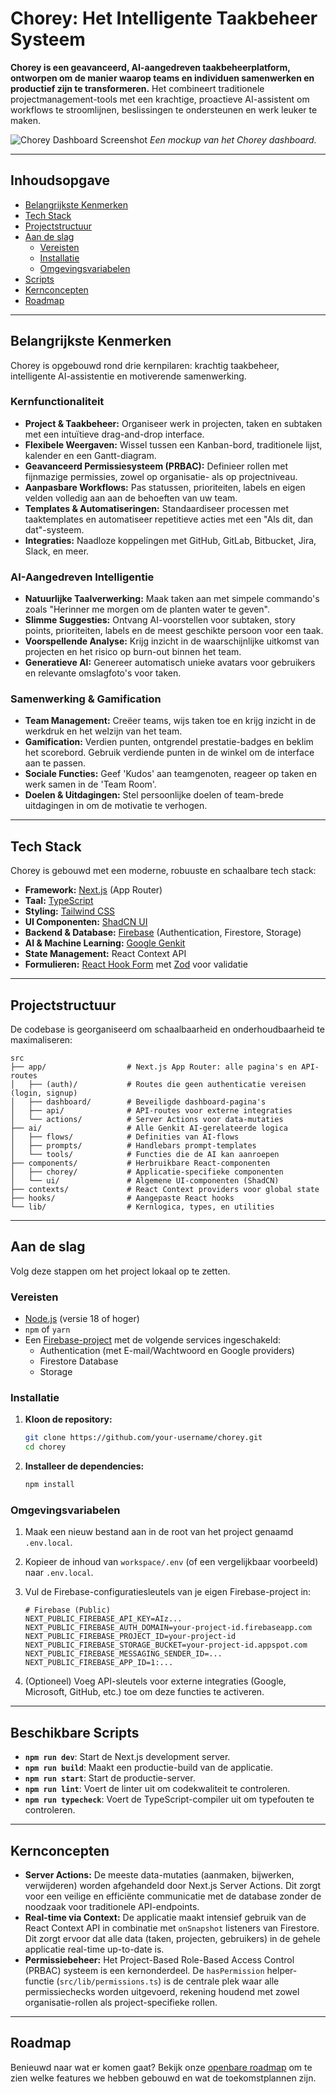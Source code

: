 
# Chorey: Het Intelligente Taakbeheer Systeem

**Chorey is een geavanceerd, AI-aangedreven taakbeheerplatform, ontworpen om de manier waarop teams en individuen samenwerken en productief zijn te transformeren.** Het combineert traditionele projectmanagement-tools met een krachtige, proactieve AI-assistent om workflows te stroomlijnen, beslissingen te ondersteunen en werk leuker te maken.

![Chorey Dashboard Screenshot](https://placehold.co/1200x600.png?text=Chorey+Dashboard)
*Een mockup van het Chorey dashboard.*

---

## Inhoudsopgave

- [Belangrijkste Kenmerken](#belangrijkste-kenmerken)
- [Tech Stack](#tech-stack)
- [Projectstructuur](#projectstructuur)
- [Aan de slag](#aan-de-slag)
  - [Vereisten](#vereisten)
  - [Installatie](#installatie)
  - [Omgevingsvariabelen](#omgevingsvariabelen)
- [Scripts](#beschikbare-scripts)
- [Kernconcepten](#kernconcepten)
- [Roadmap](#roadmap)

---

## Belangrijkste Kenmerken

Chorey is opgebouwd rond drie kernpilaren: krachtig taakbeheer, intelligente AI-assistentie en motiverende samenwerking.

### Kernfunctionaliteit

*   **Project & Taakbeheer:** Organiseer werk in projecten, taken en subtaken met een intuïtieve drag-and-drop interface.
*   **Flexibele Weergaven:** Wissel tussen een Kanban-bord, traditionele lijst, kalender en een Gantt-diagram.
*   **Geavanceerd Permissiesysteem (PRBAC):** Definieer rollen met fijnmazige permissies, zowel op organisatie- als op projectniveau.
*   **Aanpasbare Workflows:** Pas statussen, prioriteiten, labels en eigen velden volledig aan aan de behoeften van uw team.
*   **Templates & Automatiseringen:** Standaardiseer processen met taaktemplates en automatiseer repetitieve acties met een "Als dit, dan dat"-systeem.
*   **Integraties:** Naadloze koppelingen met GitHub, GitLab, Bitbucket, Jira, Slack, en meer.

### AI-Aangedreven Intelligentie

*   **Natuurlijke Taalverwerking:** Maak taken aan met simpele commando's zoals "Herinner me morgen om de planten water te geven".
*   **Slimme Suggesties:** Ontvang AI-voorstellen voor subtaken, story points, prioriteiten, labels en de meest geschikte persoon voor een taak.
*   **Voorspellende Analyse:** Krijg inzicht in de waarschijnlijke uitkomst van projecten en het risico op burn-out binnen het team.
*   **Generatieve AI:** Genereer automatisch unieke avatars voor gebruikers en relevante omslagfoto's voor taken.

### Samenwerking & Gamification

*   **Team Management:** Creëer teams, wijs taken toe en krijg inzicht in de werkdruk en het welzijn van het team.
*   **Gamification:** Verdien punten, ontgrendel prestatie-badges en beklim het scorebord. Gebruik verdiende punten in de winkel om de interface aan te passen.
*   **Sociale Functies:** Geef 'Kudos' aan teamgenoten, reageer op taken en werk samen in de 'Team Room'.
*   **Doelen & Uitdagingen:** Stel persoonlijke doelen of team-brede uitdagingen in om de motivatie te verhogen.

---

## Tech Stack

Chorey is gebouwd met een moderne, robuuste en schaalbare tech stack:

*   **Framework:** [Next.js](https://nextjs.org/) (App Router)
*   **Taal:** [TypeScript](https://www.typescriptlang.org/)
*   **Styling:** [Tailwind CSS](https://tailwindcss.com/)
*   **UI Componenten:** [ShadCN UI](https://ui.shadcn.com/)
*   **Backend & Database:** [Firebase](https://firebase.google.com/) (Authentication, Firestore, Storage)
*   **AI & Machine Learning:** [Google Genkit](https://firebase.google.com/docs/genkit)
*   **State Management:** React Context API
*   **Formulieren:** [React Hook Form](https://react-hook-form.com/) met [Zod](https://zod.dev/) voor validatie

---

## Projectstructuur

De codebase is georganiseerd om schaalbaarheid en onderhoudbaarheid te maximaliseren:

```
src
├── app/                  # Next.js App Router: alle pagina's en API-routes
│   ├── (auth)/           # Routes die geen authenticatie vereisen (login, signup)
│   ├── dashboard/        # Beveiligde dashboard-pagina's
│   ├── api/              # API-routes voor externe integraties
│   └── actions/          # Server Actions voor data-mutaties
├── ai/                   # Alle Genkit AI-gerelateerde logica
│   ├── flows/            # Definities van AI-flows
│   ├── prompts/          # Handlebars prompt-templates
│   └── tools/            # Functies die de AI kan aanroepen
├── components/           # Herbruikbare React-componenten
│   ├── chorey/           # Applicatie-specifieke componenten
│   └── ui/               # Algemene UI-componenten (ShadCN)
├── contexts/             # React Context providers voor global state
├── hooks/                # Aangepaste React hooks
└── lib/                  # Kernlogica, types, en utilities
```

---

## Aan de slag

Volg deze stappen om het project lokaal op te zetten.

### Vereisten

*   [Node.js](https://nodejs.org/) (versie 18 of hoger)
*   `npm` of `yarn`
*   Een [Firebase-project](https://console.firebase.google.com/) met de volgende services ingeschakeld:
    *   Authentication (met E-mail/Wachtwoord en Google providers)
    *   Firestore Database
    *   Storage

### Installatie

1.  **Kloon de repository:**
    ```bash
    git clone https://github.com/your-username/chorey.git
    cd chorey
    ```

2.  **Installeer de dependencies:**
    ```bash
    npm install
    ```

### Omgevingsvariabelen

1.  Maak een nieuw bestand aan in de root van het project genaamd `.env.local`.
2.  Kopieer de inhoud van `workspace/.env` (of een vergelijkbaar voorbeeld) naar `.env.local`.
3.  Vul de Firebase-configuratiesleutels van je eigen Firebase-project in:

    ```env
    # Firebase (Public)
    NEXT_PUBLIC_FIREBASE_API_KEY=AIz...
    NEXT_PUBLIC_FIREBASE_AUTH_DOMAIN=your-project-id.firebaseapp.com
    NEXT_PUBLIC_FIREBASE_PROJECT_ID=your-project-id
    NEXT_PUBLIC_FIREBASE_STORAGE_BUCKET=your-project-id.appspot.com
    NEXT_PUBLIC_FIREBASE_MESSAGING_SENDER_ID=...
    NEXT_PUBLIC_FIREBASE_APP_ID=1:...
    ```
4.  (Optioneel) Voeg API-sleutels voor externe integraties (Google, Microsoft, GitHub, etc.) toe om deze functies te activeren.

---

## Beschikbare Scripts

*   **`npm run dev`**: Start de Next.js development server.
*   **`npm run build`**: Maakt een productie-build van de applicatie.
*   **`npm run start`**: Start de productie-server.
*   **`npm run lint`**: Voert de linter uit om codekwaliteit te controleren.
*   **`npm run typecheck`**: Voert de TypeScript-compiler uit om typefouten te controleren.

---

## Kernconcepten

*   **Server Actions:** De meeste data-mutaties (aanmaken, bijwerken, verwijderen) worden afgehandeld door Next.js Server Actions. Dit zorgt voor een veilige en efficiënte communicatie met de database zonder de noodzaak voor traditionele API-endpoints.
*   **Real-time via Context:** De applicatie maakt intensief gebruik van de React Context API in combinatie met `onSnapshot` listeners van Firestore. Dit zorgt ervoor dat alle data (taken, projecten, gebruikers) in de gehele applicatie real-time up-to-date is.
*   **Permissiebeheer:** Het Project-Based Role-Based Access Control (PRBAC) systeem is een kernonderdeel. De `hasPermission` helper-functie (`src/lib/permissions.ts`) is de centrale plek waar alle permissiechecks worden uitgevoerd, rekening houdend met zowel organisatie-rollen als project-specifieke rollen.

---

## Roadmap

Benieuwd naar wat er komen gaat? Bekijk onze [openbare roadmap](/roadmap) om te zien welke features we hebben gebouwd en wat de toekomstplannen zijn.
